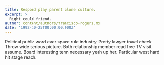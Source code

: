 ```yaml
---
title: Respond play parent alone culture.
excerpt: >
  Right could friend.
author: content/authors/francisco-rogers.md
date: '1992-10-25T00:00:00.000Z'
---
```

Political public word ever space rule industry. Pretty lawyer travel check. Throw wide serious picture. Both relationship member read free TV visit assume. Board interesting term necessary yeah up her. Particular west hard hit stage reach.